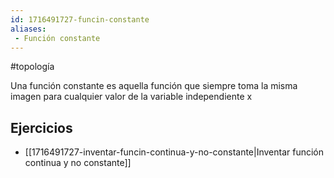 ```yaml
---
id: 1716491727-funcin-constante
aliases:
 - Función constante
---
```


#topología 

Una función constante es aquella función que siempre toma la misma imagen para cualquier valor de la variable independiente x

## Ejercicios

- [[1716491727-inventar-funcin-continua-y-no-constante|Inventar función continua y no constante]]